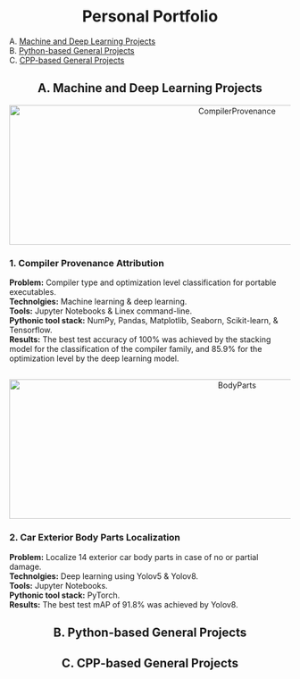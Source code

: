 <h1 align="center">Personal Portfolio</h1>

A.  [Machine and Deep Learning Projects](#a-machine-and-deep-learning-projects) <br />
B.  [Python-based General Projects](#b-python-based-general-projects)<br />
C.  [CPP-based General Projects](#c-cpp-based-general-projects)<br />

<h2 align="center">A. Machine and Deep Learning Projects</h2>

<p align="center"> 
<a href="https://github.com/DohaElHady/Compiler-Provenance-Attribution" target="_blank" rel="noreferrer"> <img src="https://user-images.githubusercontent.com/86476979/223572264-e004089b-2efa-4cec-b884-aa18c3db5ee6.png" alt="CompilerProvenance" width="800" height="250"/> </a> </p>
<h3 align="left"> 1. Compiler Provenance Attribution</h3>

**Problem:** Compiler type and optimization level classification for portable executables.<br />
**Technolgies:** Machine learning & deep learning.<br />
**Tools:** Jupyter Notebooks & Linex command-line.<br />
**Pythonic tool stack:** NumPy, Pandas, Matplotlib, Seaborn, Scikit-learn, & Tensorflow. <br />
**Results:** The best test accuracy of 100% was achieved by the stacking model for the classification of the compiler family, and 85.9%  for the optimization level by the deep learning model.

<h2 align="center"> </h2>

<p align="center"> 
<a href="https://github.com/DohaElHady/Exterior-Car-Body-Parts-Localization" target="_blank" rel="noreferrer"> <img src="https://user-images.githubusercontent.com/86476979/223578944-41748a39-f16c-4135-a19e-70190d3959d6.png" alt="BodyParts" width="800" height="250"/> </a> </p>
<h3 align="left"> 2. Car Exterior Body Parts Localization</h3>

**Problem:** Localize 14 exterior car body parts in case of no or partial damage.<br />
**Technolgies:** Deep learning using Yolov5 & Yolov8.<br />
**Tools:** Jupyter Notebooks.<br />
**Pythonic tool stack:** PyTorch. <br />
**Results:** The best test mAP of 91.8% was achieved by Yolov8.

<h2 align="center"> </h2>

<h2 align="center">B. Python-based General Projects</h2>

<h2 align="center"> </h2>

<h2 align="center">C. CPP-based General Projects</h2>
